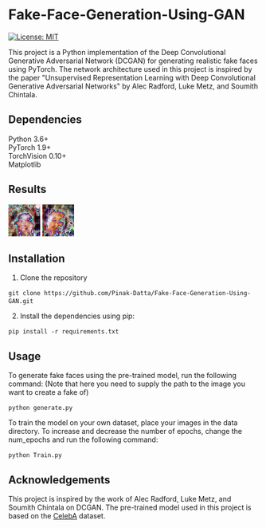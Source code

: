 # Fake-Face-Generation-Using-GAN
[![License: MIT](https://img.shields.io/badge/License-MIT-yellow.svg)](https://opensource.org/licenses/MIT)


This project is a Python implementation of the Deep Convolutional Generative Adversarial Network (DCGAN) for generating realistic fake faces using PyTorch. The network architecture used in this project is inspired by the paper "Unsupervised Representation Learning with Deep Convolutional Generative Adversarial Networks" by Alec Radford, Luke Metz, and Soumith Chintala.

## Dependencies
Python 3.6+  
PyTorch 1.9+  
TorchVision 0.10+  
Matplotlib  

## Results
![Output for 1000 Epochs](https://github.com/Pinak-Datta/Fake-Face-Generation-Using-GAN/blob/main/output_image.jpg)
![Another Generated Output for 1000 Epochs](https://github.com/Pinak-Datta/Fake-Face-Generation-Using-GAN/blob/main/output_image_1000.jpg)

## Installation
1. Clone the repository
```
git clone https://github.com/Pinak-Datta/Fake-Face-Generation-Using-GAN.git
```  
2. Install the dependencies using pip:
```
pip install -r requirements.txt
``` 

## Usage
To generate fake faces using the pre-trained model, run the following command: (Note that here you need to supply the path to the image you want to create a fake of)  
```
python generate.py
```
To train the model on your own dataset, place your images in the data directory. To increase and decrease the number of epochs, change the num_epochs and run the following command:
```
python Train.py
```

## Acknowledgements
This project is inspired by the work of Alec Radford, Luke Metz, and Soumith Chintala on DCGAN. The pre-trained model used in this project is based on the [CelebA](https://www.kaggle.com/datasets/jessicali9530/celeba-dataset) dataset.
